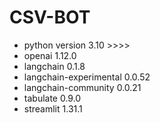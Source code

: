 # CSV-BOT

- python version            3.10 >>>>
- openai                    1.12.0
- langchain                 0.1.8
- langchain-experimental    0.0.52
- langchain-community       0.0.21
- tabulate                  0.9.0
- streamlit                 1.31.1
